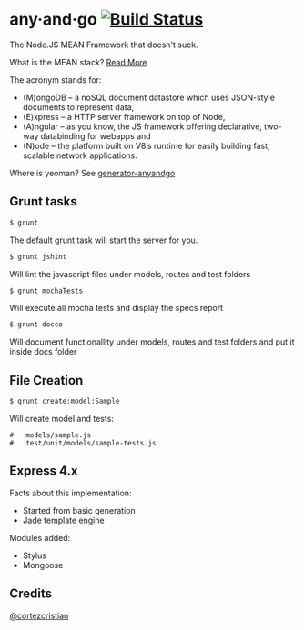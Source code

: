 any·and·go [![Build Status](https://travis-ci.org/cortezcristian/anyandgo.svg)](https://travis-ci.org/cortezcristian/anyandgo)
========

The Node.JS MEAN Framework that doesn't suck. 

What is the MEAN stack? [Read More](http://addyosmani.com/blog/full-stack-javascript-with-mean-and-yeoman/)

The acronym stands for: 
* (M)ongoDB – a noSQL document datastore which uses JSON-style documents to represent data, 
* (E)xpress – a HTTP server framework on top of Node, 
* (A)ngular – as you know, the JS framework offering declarative, two-way databinding for webapps and 
* (N)ode – the platform built on V8’s runtime for easily building fast, scalable network applications.

Where is yeoman? See [generator-anyandgo](https://github.com/cortezcristian/generator-anyandgo)

## Grunt tasks

```bash
$ grunt
```
The default grunt task will start the server for you.

```bash
$ grunt jshint
```
Will lint the javascript files under models, routes and test folders

```bash
$ grunt mochaTests
```
Will execute all mocha tests and display the specs report

```bash
$ grunt docco
```
Will document functionallity under models, routes and test folders and put it inside docs folder

## File Creation
```bash
$ grunt create:model:Sample
```
Will create model and tests:
```
#	models/sample.js
#	test/unit/models/sample-tests.js
```
## Express 4.x
Facts about this implementation:
- Started from basic generation
- Jade template engine

Modules added:
+ Stylus
+ Mongoose

## Credits
[@cortezcristian](https://twitter.com/cortezcristian)
